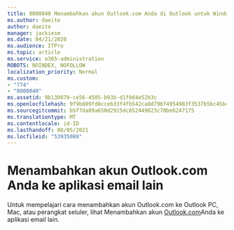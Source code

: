 ```yaml
---
title: 8000040 Menambahkan akun Outlook.com Anda di Outlook untuk Windows
ms.author: daeite
author: daeite
manager: jackiesm
ms.date: 04/21/2020
ms.audience: ITPro
ms.topic: article
ms.service: o365-administration
ROBOTS: NOINDEX, NOFOLLOW
localization_priority: Normal
ms.custom:
- "774"
- "8000040"
ms.assetid: 9b130870-ce56-4505-b93b-d1f0d4e52b3c
ms.openlocfilehash: 9f9b809fd8cceb33f4fb542ca8d796f4954983f3537b5bc45b47a68b96f999b6
ms.sourcegitcommit: b5f7da89a650d2915dc652449623c78be6247175
ms.translationtype: MT
ms.contentlocale: id-ID
ms.lasthandoff: 08/05/2021
ms.locfileid: "53935088"
---
```

# <a name="add-your-outlookcom-account-to-another-mail-app"></a>Menambahkan akun Outlook.com Anda ke aplikasi email lain

Untuk mempelajari cara menambahkan akun Outlook.com ke Outlook PC, Mac, atau perangkat seluler, lihat Menambahkan akun [Outlook.com](https://support.office.com/article/73f3b178-0009-41ae-aab1-87b80fa94970?wt.mc_id=Office_Outlook_com_Alchemy)Anda ke aplikasi email lain.
  